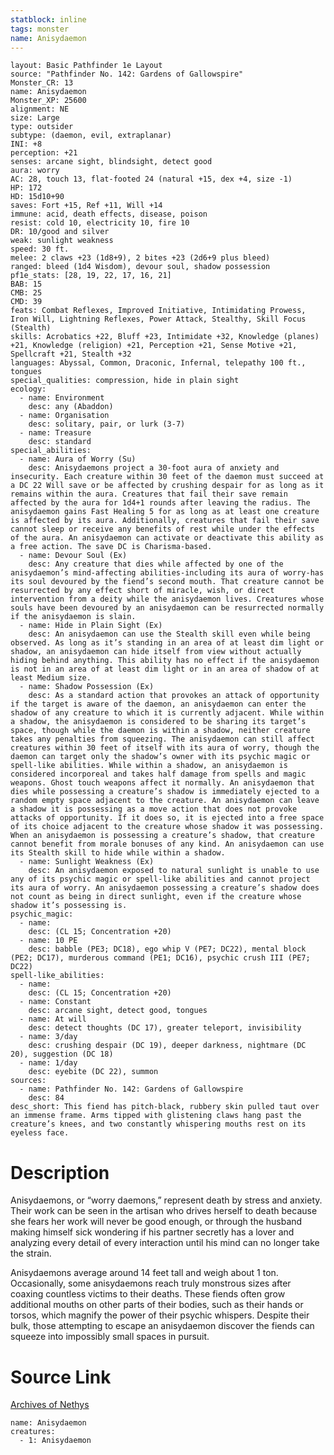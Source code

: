 ```yaml
---
statblock: inline
tags: monster
name: Anisydaemon
---
```

```statblock
layout: Basic Pathfinder 1e Layout
source: "Pathfinder No. 142: Gardens of Gallowspire"
Monster_CR: 13
name: Anisydaemon
Monster_XP: 25600
alignment: NE
size: Large
type: outsider
subtype: (daemon, evil, extraplanar)
INI: +8
perception: +21
senses: arcane sight, blindsight, detect good
aura: worry
AC: 28, touch 13, flat-footed 24 (natural +15, dex +4, size -1)
HP: 172
HD: 15d10+90
saves: Fort +15, Ref +11, Will +14
immune: acid, death effects, disease, poison
resist: cold 10, electricity 10, fire 10
DR: 10/good and silver
weak: sunlight weakness
speed: 30 ft.
melee: 2 claws +23 (1d8+9), 2 bites +23 (2d6+9 plus bleed)
ranged: bleed (1d4 Wisdom), devour soul, shadow possession
pf1e_stats: [28, 19, 22, 17, 16, 21]
BAB: 15
CMB: 25
CMD: 39
feats: Combat Reflexes, Improved Initiative, Intimidating Prowess, Iron Will, Lightning Reflexes, Power Attack, Stealthy, Skill Focus (Stealth)
skills: Acrobatics +22, Bluff +23, Intimidate +32, Knowledge (planes) +21, Knowledge (religion) +21, Perception +21, Sense Motive +21, Spellcraft +21, Stealth +32
languages: Abyssal, Common, Draconic, Infernal, telepathy 100 ft., tongues
special_qualities: compression, hide in plain sight
ecology:
  - name: Environment
    desc: any (Abaddon)
  - name: Organisation
    desc: solitary, pair, or lurk (3-7)
  - name: Treasure
    desc: standard
special_abilities:
  - name: Aura of Worry (Su)
    desc: Anisydaemons project a 30-foot aura of anxiety and insecurity. Each creature within 30 feet of the daemon must succeed at a DC 22 Will save or be affected by crushing despair for as long as it remains within the aura. Creatures that fail their save remain affected by the aura for 1d4+1 rounds after leaving the radius. The anisydaemon gains Fast Healing 5 for as long as at least one creature is affected by its aura. Additionally, creatures that fail their save cannot sleep or receive any benefits of rest while under the effects of the aura. An anisydaemon can activate or deactivate this ability as a free action. The save DC is Charisma-based.
  - name: Devour Soul (Ex)
    desc: Any creature that dies while affected by one of the anisydaemon’s mind-affecting abilities-including its aura of worry-has its soul devoured by the fiend’s second mouth. That creature cannot be resurrected by any effect short of miracle, wish, or direct intervention from a deity while the anisydaemon lives. Creatures whose souls have been devoured by an anisydaemon can be resurrected normally if the anisydaemon is slain.
  - name: Hide in Plain Sight (Ex)
    desc: An anisydaemon can use the Stealth skill even while being observed. As long as it’s standing in an area of at least dim light or shadow, an anisydaemon can hide itself from view without actually hiding behind anything. This ability has no effect if the anisydaemon is not in an area of at least dim light or in an area of shadow of at least Medium size.
  - name: Shadow Possession (Ex)
    desc: As a standard action that provokes an attack of opportunity if the target is aware of the daemon, an anisydaemon can enter the shadow of any creature to which it is currently adjacent. While within a shadow, the anisydaemon is considered to be sharing its target’s space, though while the daemon is within a shadow, neither creature takes any penalties from squeezing. The anisydaemon can still affect creatures within 30 feet of itself with its aura of worry, though the daemon can target only the shadow’s owner with its psychic magic or spell-like abilities. While within a shadow, an anisydaemon is considered incorporeal and takes half damage from spells and magic weapons. Ghost touch weapons affect it normally. An anisydaemon that dies while possessing a creature’s shadow is immediately ejected to a random empty space adjacent to the creature. An anisydaemon can leave a shadow it is possessing as a move action that does not provoke attacks of opportunity. If it does so, it is ejected into a free space of its choice adjacent to the creature whose shadow it was possessing. When an anisydaemon is possessing a creature’s shadow, that creature cannot benefit from morale bonuses of any kind. An anisydaemon can use its Stealth skill to hide while within a shadow.
  - name: Sunlight Weakness (Ex)
    desc: An anisydaemon exposed to natural sunlight is unable to use any of its psychic magic or spell-like abilities and cannot project its aura of worry. An anisydaemon possessing a creature’s shadow does not count as being in direct sunlight, even if the creature whose shadow it’s possessing is.
psychic_magic:
  - name:
    desc: (CL 15; Concentration +20)
  - name: 10 PE
    desc: babble (PE3; DC18), ego whip V (PE7; DC22), mental block (PE2; DC17), murderous command (PE1; DC16), psychic crush III (PE7; DC22)
spell-like_abilities:
  - name:
    desc: (CL 15; Concentration +20)
  - name: Constant
    desc: arcane sight, detect good, tongues
  - name: At will
    desc: detect thoughts (DC 17), greater teleport, invisibility
  - name: 3/day
    desc: crushing despair (DC 19), deeper darkness, nightmare (DC 20), suggestion (DC 18)
  - name: 1/day
    desc: eyebite (DC 22), summon
sources:
  - name: Pathfinder No. 142: Gardens of Gallowspire
    desc: 84
desc_short: This fiend has pitch-black, rubbery skin pulled taut over an immense frame. Arms tipped with glistening claws hang past the creature’s knees, and two constantly whispering mouths rest on its eyeless face.
```
# Description
Anisydaemons, or “worry daemons,” represent death by stress and anxiety. Their work can be seen in the artisan who drives herself to death because she fears her work will never be good enough, or through the husband making himself sick wondering if his partner secretly has a lover and analyzing every detail of every interaction until his mind can no longer take the strain.

 Anisydaemons average around 14 feet tall and weigh about 1 ton. Occasionally, some anisydaemons reach truly monstrous sizes after coaxing countless victims to their deaths. These fiends often grow additional mouths on other parts of their bodies, such as their hands or torsos, which magnify the power of their psychic whispers. Despite their bulk, those attempting to escape an anisydaemon discover the fiends can squeeze into impossibly small spaces in pursuit.
# Source Link
[Archives of Nethys](https://aonprd.com/MonsterDisplay.aspx?ItemName=Anisydaemon)
```encounter-table
name: Anisydaemon
creatures:
  - 1: Anisydaemon
```

